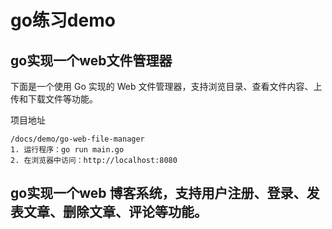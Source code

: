 # go练习demo

## go实现一个web文件管理器

下面是一个使用 Go 实现的 Web 文件管理器，支持浏览目录、查看文件内容、上传和下载文件等功能。

项目地址
```
/docs/demo/go-web-file-manager
1. 运行程序：go run main.go
2. 在浏览器中访问：http://localhost:8080
```

## go实现一个web 博客系统，支持用户注册、登录、发表文章、删除文章、评论等功能。




    